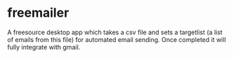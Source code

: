 # freemailer
A freesource desktop app which takes a csv file and sets a targetlist (a list of emails from this file) for automated email sending. Once completed it will fully integrate with gmail.
